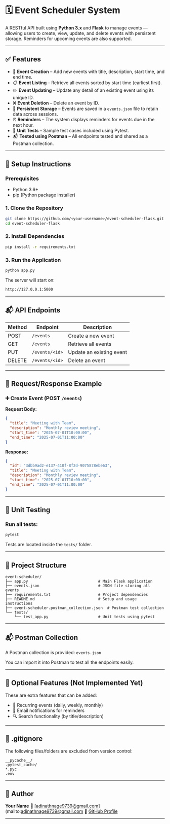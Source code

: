 

# 🗓️ Event Scheduler System

A RESTful API built using **Python 3.x** and **Flask** to manage events — allowing users to create, view, update, and delete events with persistent storage. Reminders for upcoming events are also supported.

---

## ✅ Features

- 📝 **Event Creation** – Add new events with title, description, start time, and end time.
- 📋 **Event Listing** – Retrieve all events sorted by start time (earliest first).
- ✏️ **Event Updating** – Update any detail of an existing event using its unique ID.
- ❌ **Event Deletion** – Delete an event by ID.
- 💾 **Persistent Storage** – Events are saved in a `events.json` file to retain data across sessions.
- ⏰ **Reminders** – The system displays reminders for events due in the next hour.
- 🧪 **Unit Tests** – Sample test cases included using Pytest.
- 📬 **Tested using Postman** – All endpoints tested and shared as a Postman collection.

---

## 🚀 Setup Instructions

### Prerequisites

- Python 3.6+
- pip (Python package installer)

### 1. Clone the Repository

```bash
git clone https://github.com/<your-username>/event-scheduler-flask.git
cd event-scheduler-flask
````

### 2. Install Dependencies

```bash
pip install -r requirements.txt
```

### 3. Run the Application

```bash
python app.py
```

The server will start on:

```
http://127.0.0.1:5000
```

---

## 📬 API Endpoints

| Method | Endpoint       | Description              |
| ------ | -------------- | ------------------------ |
| POST   | `/events`      | Create a new event       |
| GET    | `/events`      | Retrieve all events      |
| PUT    | `/events/<id>` | Update an existing event |
| DELETE | `/events/<id>` | Delete an event          |

---

## 🔄 Request/Response Example

### ➕ Create Event (POST `/events`)

**Request Body:**

```json
{
  "title": "Meeting with Team",
  "description": "Monthly review meeting",
  "start_time": "2025-07-01T10:00:00",
  "end_time": "2025-07-01T11:00:00"
}
```

**Response:**

```json
{
  "id": "3dbb9ad2-e137-410f-8f2d-9075878ebe63",
  "title": "Meeting with Team",
  "description": "Monthly review meeting",
  "start_time": "2025-07-01T10:00:00",
  "end_time": "2025-07-01T11:00:00"
}
```

---

## 🧪 Unit Testing

### Run all tests:

```bash
pytest
```

Tests are located inside the `tests/` folder.

---

## 🧰 Project Structure

```
event-scheduler/
├── app.py                               # Main Flask application
├── events.json                          # JSON file storing all events
├── requirements.txt                     # Project dependencies
├── README.md                            # Setup and usage instructions
├── event-scheduler.postman_collection.json  # Postman test collection
└── tests/
    └── test_app.py                      # Unit tests using pytest
```

---

## 📬 Postman Collection

A Postman collection is provided:
`events.json`

You can import it into Postman to test all the endpoints easily.

---

## 📌 Optional Features (Not Implemented Yet)

These are extra features that can be added:

* 🔁 Recurring events (daily, weekly, monthly)
* 📧 Email notifications for reminders
* 🔍 Search functionality (by title/description)

---

## 🧹 .gitignore

The following files/folders are excluded from version control:

```
__pycache__/
.pytest_cache/
*.pyc
.env
```

---

## 👤 Author

**Your Name**
📧 [adinathnage9739@gmail.com](mailto:adinathnage9739@gmail.com
🔗 [GitHub Profile](https://github.com/adinath09)

---

